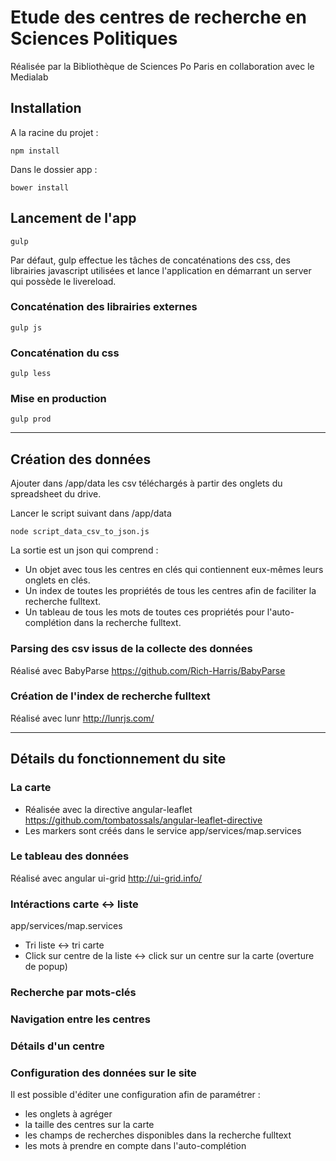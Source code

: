 # Etude des centres de recherche en Sciences Politiques 

Réalisée par la Bibliothèque de Sciences Po Paris en collaboration avec le Medialab

## Installation
A la racine du projet :

```
npm install
```
Dans le dossier app : 

```
bower install 
```

## Lancement de l'app 

```
gulp
```

Par défaut, gulp effectue les tâches de concaténations des css, des librairies javascript utilisées et lance l'application en démarrant un server qui possède le livereload.

### Concaténation des librairies externes

```
gulp js
```

### Concaténation du css

```
gulp less
```

### Mise en production

```
gulp prod
```

***
## Création des données

Ajouter dans /app/data les csv téléchargés à partir des onglets du spreadsheet du drive.

Lancer le script suivant dans /app/data

```
node script_data_csv_to_json.js
```

La sortie est un json qui comprend : 

* Un objet avec tous les centres en clés qui contiennent eux-mêmes leurs onglets en clés.
* Un index de toutes les propriétés de tous les centres afin de faciliter la recherche fulltext.
* Un tableau de tous les mots de toutes ces propriétés pour l'auto-complétion dans la recherche fulltext.

### Parsing des csv issus de la collecte des données
Réalisé avec BabyParse <https://github.com/Rich-Harris/BabyParse>


### Création de l'index de recherche fulltext
Réalisé avec lunr <http://lunrjs.com/>


***
## Détails du fonctionnement du site
### La carte
* Réalisée avec la directive angular-leaflet <https://github.com/tombatossals/angular-leaflet-directive>
* Les markers sont créés dans le service app/services/map.services

### Le tableau des données
Réalisé avec angular ui-grid <http://ui-grid.info/>

### Intéractions carte <-> liste
app/services/map.services

* Tri liste <-> tri carte
* Click sur centre de la liste <-> click sur un centre sur la carte (overture de popup)

### Recherche par mots-clés

### Navigation entre les centres

### Détails d'un centre


### Configuration des données sur le site

Il est possible d'éditer une configuration afin de paramétrer : 

* les onglets à agréger
* la taille des centres sur la carte
* les champs de recherches disponibles dans la recherche fulltext
* les mots à prendre en compte dans l'auto-complétion

